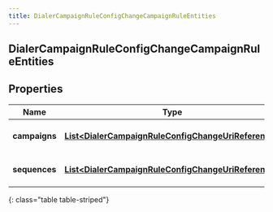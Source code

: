 ```yaml
---
title: DialerCampaignRuleConfigChangeCampaignRuleEntities
---
```


## DialerCampaignRuleConfigChangeCampaignRuleEntities

## Properties

| Name          | Type                                                                                                                             | Description                     | Notes      |
| ------------- | -------------------------------------------------------------------------------------------------------------------------------- | ------------------------------- | ---------- |
| **campaigns** | <!----><!---->[**List&lt;DialerCampaignRuleConfigChangeUriReference&gt;**](DialerCampaignRuleConfigChangeUriReference.md)<!----> | A list of campaignIds to act on | [optional] |
| **sequences** | <!----><!---->[**List&lt;DialerCampaignRuleConfigChangeUriReference&gt;**](DialerCampaignRuleConfigChangeUriReference.md)<!----> | A list of sequenceIds to act on | [optional] |

{: class="table table-striped"}
